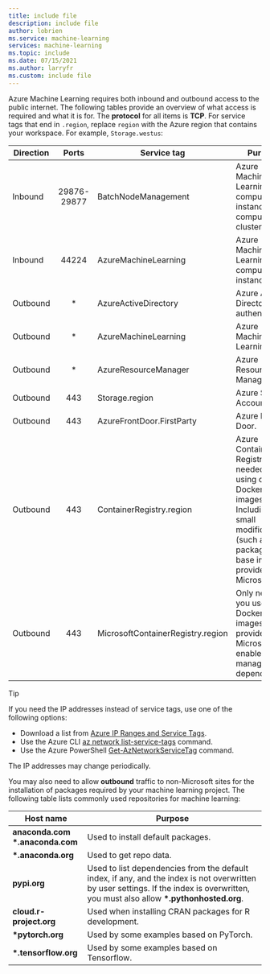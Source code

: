 ```yaml
---
title: include file
description: include file
author: lobrien
ms.service: machine-learning
services: machine-learning
ms.topic: include
ms.date: 07/15/2021
ms.author: larryfr
ms.custom: include file
---
```


Azure Machine Learning requires both inbound and outbound access to the public internet. The following tables provide an overview of what access is required and what it is for. The __protocol__ for all items is __TCP__. For service tags that end in `.region`, replace `region` with the Azure region that contains your workspace. For example, `Storage.westus`:

| Direction | Ports | Service tag | Purpose |
| ----- |:-----:| ----- | ----- |
| Inbound | 29876-29877 | BatchNodeManagement | Azure Machine Learning compute instance and compute cluster. |
| Inbound | 44224 | AzureMachineLearning | Azure Machine Learning compute instance. |
| Outbound | * | AzureActiveDirectory | Azure Active Directory authentication. |
| Outbound | * | AzureMachineLearning | Azure Machine Learning. |
| Outbound | * | AzureResourceManager | Azure Resource Manager. |
| Outbound | 443 | Storage.region | Azure Storage Account. |
| Outbound | 443 | AzureFrontDoor.FirstParty | Azure Front Door. | 
| Outbound | 443 | ContainerRegistry.region | Azure Container Registry. Only needed when using custom Docker images. Including small modifications (such as extra packages) to base images provided by Microsoft. |
| Outbound | 443 | MicrosoftContainerRegistry.region | Only needed if you use Docker images provided by Microsoft and enable user-managed dependencies. |

> [!TIP]
> If you need the IP addresses instead of service tags, use one of the following options:
> * Download a list from [Azure IP Ranges and Service Tags](https://www.microsoft.com/download/details.aspx?id=56519).
> * Use the Azure CLI [az network list-service-tags](/cli/azure/network#az_network_list_service_tags) command.
> * Use the Azure PowerShell [Get-AzNetworkServiceTag](/powershell/module/az.network/get-aznetworkservicetag) command.
> 
> The IP addresses may change periodically.

You may also need to allow __outbound__ traffic to non-Microsoft sites for the installation of packages required by your machine learning project. The following table lists commonly used repositories for machine learning:

| Host name | Purpose |
| ----- | ----- |
| **anaconda.com**</br>**\*.anaconda.com** | Used to install default packages. |
| **\*.anaconda.org** | Used to get repo data. |
| **pypi.org** | Used to list dependencies from the default index, if any, and the index is not overwritten by user settings. If the index is overwritten, you must also allow **\*.pythonhosted.org**. |
| **cloud.r-project.org** | Used when installing CRAN packages for R development. |
| **\*pytorch.org** | Used by some examples based on PyTorch. |
| **\*.tensorflow.org** | Used by some examples based on Tensorflow. |